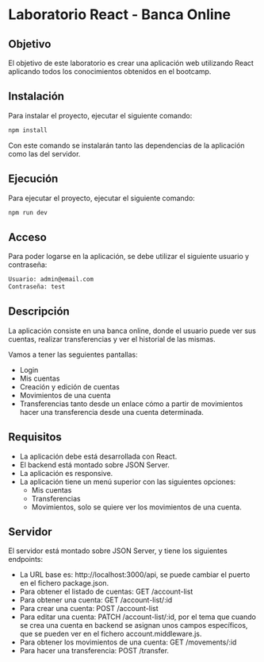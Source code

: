 # Laboratorio React - Banca Online

## Objetivo

El objetivo de este laboratorio es crear una aplicación web utilizando React aplicando todos los conocimientos obtenidos en el bootcamp.

## Instalación

Para instalar el proyecto, ejecutar el siguiente comando:

```bash
npm install
```

Con este comando se instalarán tanto las dependencias de la aplicación como las del servidor.

## Ejecución

Para ejecutar el proyecto, ejecutar el siguiente comando:

```bash
npm run dev
```

## Acceso

Para poder logarse en la aplicación, se debe utilizar el siguiente usuario y contraseña:

```bash
Usuario: admin@email.com
Contraseña: test
```

## Descripción

La aplicación consiste en una banca online, donde el usuario puede ver sus cuentas, realizar transferencias y ver el historial de las mismas.

Vamos a tener las seguientes pantallas:

- Login
- Mis cuentas
- Creación y edición de cuentas
- Movimientos de una cuenta
- Transferencias tanto desde un enlace cómo a partir de movimientos hacer una transferencia desde una cuenta determinada.

## Requisitos

- La aplicación debe está desarrollada con React.
- El backend está montado sobre JSON Server.
- La aplicación es responsive.
- La aplicación tiene un menú superior con las siguientes opciones:
  - Mis cuentas
  - Transferencias
  - Movimientos, solo se quiere ver los movimientos de una cuenta.

## Servidor

El servidor está montado sobre JSON Server, y tiene los siguientes endpoints:

- La URL base es: http://localhost:3000/api, se puede cambiar el puerto en el fichero package.json.
- Para obtener el listado de cuentas: GET /account-list
- Para obtener una cuenta: GET /account-list/:id
- Para crear una cuenta: POST /account-list
- Para editar una cuenta: PATCH /account-list/:id, por el tema que cuando se crea una cuenta en backend se asignan unos campos específicos, que se pueden ver en el fichero account.middleware.js.
- Para obtener los movimientos de una cuenta: GET /movements/:id
- Para hacer una transferencia: POST /transfer.

